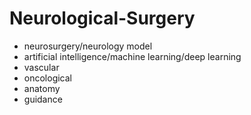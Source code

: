 # Neurological-Surgery

- neurosurgery/neurology model
- artificial intelligence/machine learning/deep learning
- vascular
- oncological
- anatomy
- guidance

